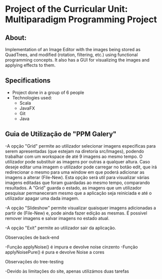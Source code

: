 # Project of the Curricular Unit: Multiparadigm Programming Project

## About:
Implementation of an Image Editor with the images being stored as QuadTrees, and modified (rotation, filtering, etc.) using functional programming concepts. It also has a GUI for visualizing the images and applying effects to them.

## Specifications
- Project done in a group of 6 people
- Technologies used:
  - Scala
  - JavaFX
  - Git
  - Java
  

## Guia de Utilização de "PPM Galery"

-A opção "Grid" permite ao utilizador selecionar imagens especificas para serem apresentadas (que estejam na diretoria src/Images),
podendo trabalhar com um workspace de até 9 imagens ao mesmo tempo.
O utilizador pode substituir as imagens por outras a qualquer altura. Caso deseje editar uma imagem o utilizador 
pode carregar no botão edit, que irá redirecionar o mesmo para uma window em que poderá adicionar as imagens a alterar 
(File-New).
Esta opção será util para visualizar várias imagens editadas que foram guardadas ao mesmo tempo, comparando resultados.
A "Grid" guarda o estado, as imagens que um utilizador pesquisar permaneceram mesmo que a aplicação seja reiniciada e até
o utilizador apagar uma dada imagem.

-A opção "Slideshow" permite visualizar quaisquer imagens adicionadas a partir de (File-New) e, pode ainda fazer edição as 
mesmas. É possivel remover imagens e salvar imagens no estado atual.

-A opção "Exit" permite ao utilizador sair da aplicação.

Observações de back-end

-Função applyNoise() é impura e devolve noise cinzento
-Função applyNoisePure() é pura e devolve Noise a cores

Observações do tree-testing

-Devido às limitações do site, apenas utilizámos duas tarefas
